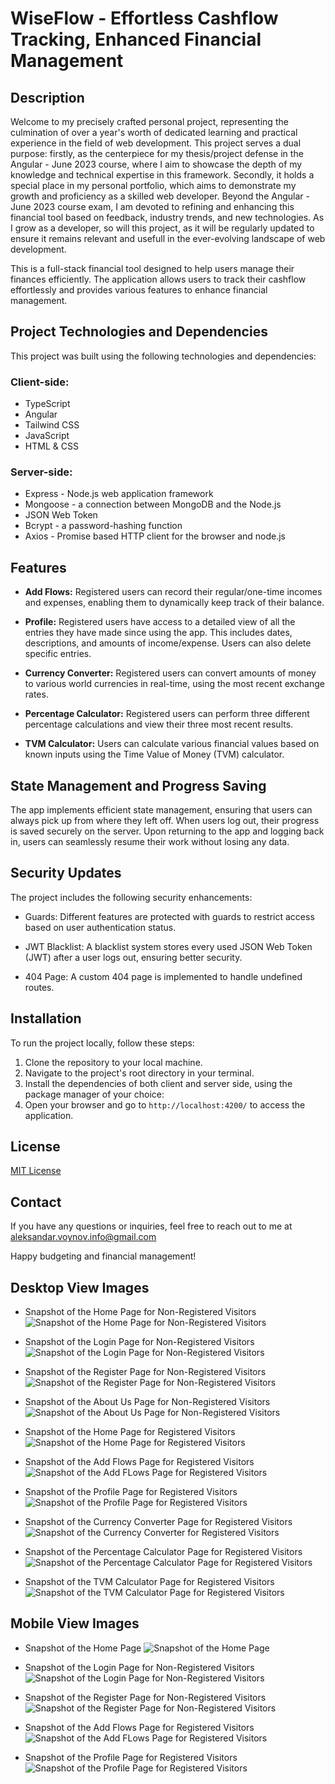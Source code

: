 # WiseFlow - Effortless Cashflow Tracking, Enhanced Financial Management

## Description

Welcome to my precisely crafted personal project, representing the culmination of over a year's worth of dedicated learning and practical experience in the field of web development. This project serves a dual purpose: firstly, as the centerpiece for my thesis/project defense in the Angular - June 2023 course, where I aim to showcase the depth of my knowledge and technical expertise in this framework. Secondly, it holds a special place in my personal portfolio, which aims to demonstrate my growth and proficiency as a skilled web developer. Beyond the Angular - June 2023 course exam, I am devoted to refining and enhancing this financial tool based on feedback, industry trends, and new technologies. As I grow as a developer, so will this project, as it will be regularly updated to ensure it remains relevant and usefull in the ever-evolving landscape of web development.

This is a full-stack financial tool designed to help users manage their finances efficiently. The application allows users to track their cashflow effortlessly and provides various features to enhance financial management.

## Project Technologies and Dependencies

This project was built using the following technologies and dependencies:

### Client-side:
- TypeScript
- Angular
- Tailwind CSS
- JavaScript
- HTML & CSS
### Server-side:
- Express - Node.js web application framework
- Mongoose - a connection between MongoDB and the Node.js
- JSON Web Token
- Bcrypt - a password-hashing function
- Axios - Promise based HTTP client for the browser and node.js

## Features

- **Add Flows:** Registered users can record their regular/one-time incomes and expenses, enabling them to dynamically keep track of their balance.

- **Profile:** Registered users have access to a detailed view of all the entries they have made since using the app. This includes dates, descriptions, and amounts of income/expense. Users can also delete specific entries.

- **Currency Converter:** Registered users can convert amounts of money to various world currencies in real-time, using the most recent exchange rates.

- **Percentage Calculator:** Registered users can perform three different percentage calculations and view their three most recent results.

- **TVM Calculator:** Users can calculate various financial values based on known inputs using the Time Value of Money (TVM) calculator.

## State Management and Progress Saving

The app implements efficient state management, ensuring that users can always pick up from where they left off. When users log out, their progress is saved securely on the server. Upon returning to the app and logging back in, users can seamlessly resume their work without losing any data.

## Security Updates

The project includes the following security enhancements:

- Guards: Different features are protected with guards to restrict access based on user authentication status.

- JWT Blacklist: A blacklist system stores every used JSON Web Token (JWT) after a user logs out, ensuring better security.

- 404 Page: A custom 404 page is implemented to handle undefined routes.


## Installation

To run the project locally, follow these steps:

1. Clone the repository to your local machine.
2. Navigate to the project's root directory in your terminal.
3. Install the dependencies of both client and server side, using the package manager of your choice:
4. Open your browser and go to `http://localhost:4200/` to access the application.

## License

[MIT License](https://github.com/AlekSkyHigh/wise-flow/blob/master/LICENSE)

## Contact

If you have any questions or inquiries, feel free to reach out to me at aleksandar.voynov.info@gmail.com

Happy budgeting and financial management!

## Desktop View Images

- Snapshot of the Home Page for Non-Registered Visitors
![Snapshot of the Home Page for Non-Registered Visitors](./client/src/assets/Screenshot%202023-08-09%20at%2022.55.27.png)

- Snapshot of the Login Page for Non-Registered Visitors
![Snapshot of the Login Page for Non-Registered Visitors](./client/src/assets/Screenshot%202023-08-09%20at%2022.48.43.png)

- Snapshot of the Register Page for Non-Registered Visitors
![Snapshot of the Register Page for Non-Registered Visitors](./client/src/assets/Screenshot%202023-08-09%20at%2022.49.09.png)

- Snapshot of the About Us Page for Non-Registered Visitors
![Snapshot of the About Us Page for Non-Registered Visitors](./client/src/assets/aboutUs.png)

- Snapshot of the Home Page for Registered Visitors
![Snapshot of the Home Page for Registered Visitors](./client/src/assets/homePageRegisteredDesktop.png)

- Snapshot of the Add Flows Page for Registered Visitors
![Snapshot of the Add FLows Page for Registered Visitors](./client/src/assets/addFlowsDesktop.png)

- Snapshot of the Profile Page for Registered Visitors
![Snapshot of the Profile Page for Registered Visitors](./client/src/assets/profileDesktop.png)

- Snapshot of the Currency Converter Page for Registered Visitors
![Snapshot of the Currency Converter for Registered Visitors](./client/src/assets/currencyConvDesktop.png)

- Snapshot of the Percentage Calculator Page for Registered Visitors
![Snapshot of the Percentage Calculator Page for Registered Visitors](./client/src/assets/percentageCalcDesktop.png)

- Snapshot of the TVM Calculator Page for Registered Visitors
![Snapshot of the TVM Calculator Page for Registered Visitors](./client/src/assets/tvmCalcDesktop.png)

## Mobile View Images

- Snapshot of the Home Page
![Snapshot of the Home Page](./client/src/assets/home-mobile.png)

- Snapshot of the Login Page for Non-Registered Visitors
![Snapshot of the Login Page for Non-Registered Visitors](./client/src/assets/login-mobile.png)

- Snapshot of the Register Page for Non-Registered Visitors
![Snapshot of the Register Page for Non-Registered Visitors](./client/src/assets/register-mobile.png)

- Snapshot of the Add Flows Page for Registered Visitors
![Snapshot of the Add FLows Page for Registered Visitors](./client/src/assets/addflows-mobile.png)

- Snapshot of the Profile Page for Registered Visitors
![Snapshot of the Profile Page for Registered Visitors](./client/src/assets/profile-mobile.png)